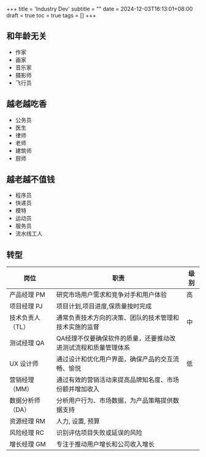 +++
title = 'Industry Dev'
subtitle = ""
date = 2024-12-03T16:13:01+08:00
draft = true
toc = true
tags = []
+++

## 和年龄无关

- 作家
- 画家
- 音乐家
- 摄影师
- 飞行员

## 越老越吃香

- 公务员
- 医生
- 律师
- 老师
- 建筑师
- 厨师

## 越老越不值钱

- 程序员
- 快递员
- 模特
- 运动员
- 服务员
- 流水线工人


## 转型

| 岗位 | 职责 | 级别 |
| --- | --- | --- |
| 产品经理 PM | 研究市场用户需求和竞争对手和用户体验 | 高 |
| 项目经理 PJ | 项目计划,项目进度,保质量按时完成 | |
| 技术负责人（TL） | 通常负责技术方向的决策、团队的技术管理和技术实施的监督 | 中 |
| 测试经理 QA | QA经理不仅要确保软件的质量，还要推动改进测试流程和质量管理体系 | |
| UX 设计师 | 通过设计和优化用户界面，确保产品的交互流畅、愉悦 | 低 |
| 营销经理（MM） | 通过有效的营销活动来提高品牌知名度、市场份额并增加收入 | |
| 数据分析师（DA） | 分析用户行为、市场数据，为产品策略提供数据支持 | |
| 资源经理 RM | 人力, 设置, 预算 |  |
| 风险经理 RC | 识别评估项目失败或延误的风险 | |
| 增长经理 GM | 专注于推动用户增长和公司收入增长 | |

